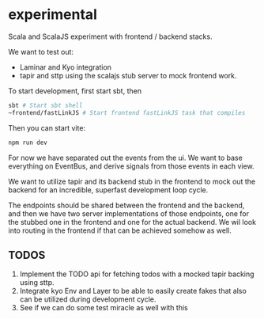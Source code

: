 # experimental

Scala and ScalaJS experiment with frontend / backend stacks.

We want to test out:

- Laminar and Kyo integration
- tapir and sttp using the scalajs stub server to mock frontend work.

To start development, first start sbt, then

```bash
sbt # Start sbt shell
~frontend/fastLinkJS # Start frontend fastLinkJS task that compiles
```

Then you can start vite:

```bash
npm run dev
```

For now we have separated out the events from the ui. We want to base everything on EventBus, and derive signals from those events in each view.

We want to utilize tapir and its backend stub in the frontend to mock out the backend for an incredible, superfast development loop cycle.

The endpoints should be shared between the frontend and the backend, and then we have two server implementations of those endpoints, one for the stubbed one in the frontend and one for the actual backend. We wil look into routing in the frontend if that can be achieved somehow as well.

## TODOS

1. Implement the TODO api for fetching todos with a mocked tapir backing using sttp.
2. Integrate kyo Env and Layer to be able to easily create fakes that also can be utilized during development cycle.
3. See if we can do some test miracle as well with this

